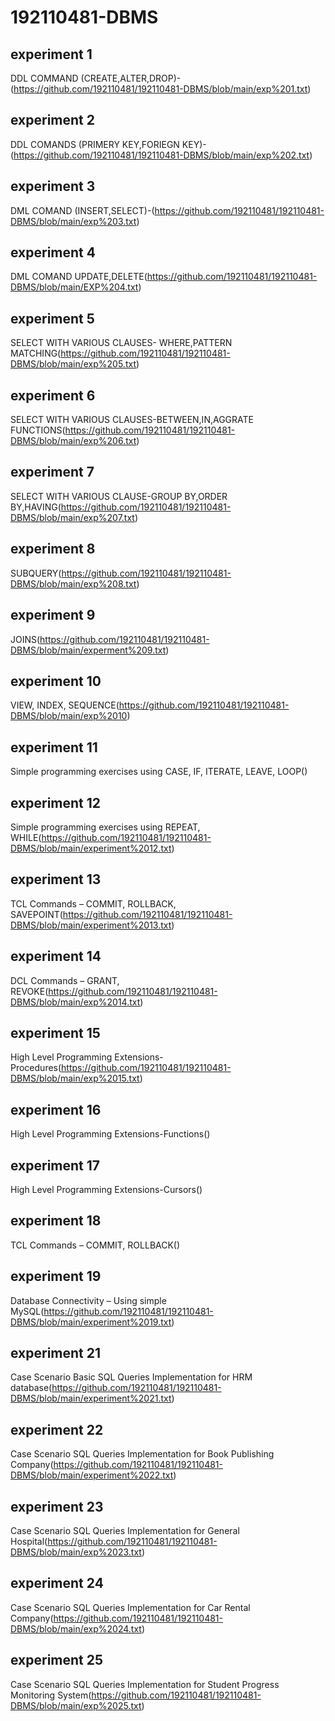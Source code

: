 # 192110481-DBMS
## experiment 1
DDL COMMAND (CREATE,ALTER,DROP)-(https://github.com/192110481/192110481-DBMS/blob/main/exp%201.txt)
## experiment 2
DDL COMANDS (PRIMERY KEY,FORIEGN KEY)-(https://github.com/192110481/192110481-DBMS/blob/main/exp%202.txt)
## experiment 3
DML COMAND (INSERT,SELECT)-(https://github.com/192110481/192110481-DBMS/blob/main/exp%203.txt)
## experiment 4
DML COMAND UPDATE,DELETE(https://github.com/192110481/192110481-DBMS/blob/main/EXP%204.txt)
## experiment 5
SELECT WITH VARIOUS CLAUSES- WHERE,PATTERN MATCHING(https://github.com/192110481/192110481-DBMS/blob/main/exp%205.txt)
## experiment 6
SELECT WITH VARIOUS CLAUSES-BETWEEN,IN,AGGRATE FUNCTIONS(https://github.com/192110481/192110481-DBMS/blob/main/exp%206.txt)
## experiment 7
 SELECT WITH VARIOUS CLAUSE-GROUP BY,ORDER BY,HAVING(https://github.com/192110481/192110481-DBMS/blob/main/exp%207.txt)
## experiment 8
SUBQUERY(https://github.com/192110481/192110481-DBMS/blob/main/exp%208.txt)
## experiment 9
JOINS(https://github.com/192110481/192110481-DBMS/blob/main/experment%209.txt)
## experiment 10
VIEW, INDEX, SEQUENCE(https://github.com/192110481/192110481-DBMS/blob/main/exp%2010)
## experiment 11
Simple programming  exercises using CASE, IF, ITERATE, LEAVE, LOOP()
## experiment 12
Simple programming  exercises using REPEAT, WHILE(https://github.com/192110481/192110481-DBMS/blob/main/experiment%2012.txt)
## experiment 13
TCL Commands – COMMIT, ROLLBACK, SAVEPOINT(https://github.com/192110481/192110481-DBMS/blob/main/experiment%2013.txt)
## experiment 14
DCL Commands – GRANT, REVOKE(https://github.com/192110481/192110481-DBMS/blob/main/exp%2014.txt)
## experiment 15
High Level Programming Extensions-Procedures(https://github.com/192110481/192110481-DBMS/blob/main/exp%2015.txt)
## experiment 16
High Level Programming Extensions-Functions()
## experiment 17
High Level Programming Extensions-Cursors()
## experiment 18
TCL Commands – COMMIT, ROLLBACK()
## experiment 19
Database Connectivity – Using simple MySQL(https://github.com/192110481/192110481-DBMS/blob/main/experiment%2019.txt)
## experiment 21
Case Scenario Basic SQL Queries Implementation for HRM database(https://github.com/192110481/192110481-DBMS/blob/main/experiment%2021.txt)
## experiment 22
Case Scenario SQL Queries Implementation for Book Publishing Company(https://github.com/192110481/192110481-DBMS/blob/main/experiment%2022.txt)
## experiment 23
Case Scenario SQL Queries Implementation for General Hospital(https://github.com/192110481/192110481-DBMS/blob/main/exp%2023.txt)
## experiment 24
Case Scenario SQL Queries Implementation for Car Rental Company(https://github.com/192110481/192110481-DBMS/blob/main/exp%2024.txt)
## experiment 25
Case Scenario SQL Queries Implementation for Student Progress Monitoring System(https://github.com/192110481/192110481-DBMS/blob/main/exp%2025.txt)
